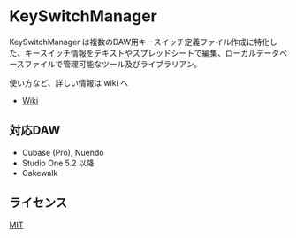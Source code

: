 # KeySwitchManager

KeySwitchManager は複数のDAW用キースイッチ定義ファイル作成に特化した、キースイッチ情報をテキストやスプレッドシートで編集、ローカルデータベースファイルで管理可能なツール及びライブラリアン。

使い方など、詳しい情報は wiki へ

- [Wiki](https://github.com/r-koubou/KeySwitchManager/wiki)

## 対応DAW

- Cubase (Pro), Nuendo
- Studio One 5.2 以降
- Cakewalk

## ライセンス

[MIT](LICENSE)
